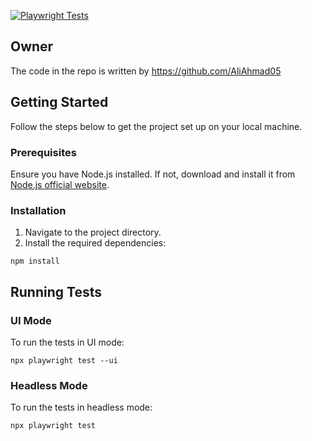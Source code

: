 [![Playwright Tests](https://github.com/AliAhmad05/e2eDemoQA/actions/workflows/ci.yml/badge.svg)](https://github.com/AliAhmad05/e2eDemoQA/actions/workflows/ci.yml)


## Owner

The code in the repo is written by https://github.com/AliAhmad05


## Getting Started

Follow the steps below to get the project set up on your local machine.

### Prerequisites

Ensure you have Node.js installed. If not, download and install it from [Node.js official website](https://nodejs.org/).

### Installation

1. Navigate to the project directory.
2. Install the required dependencies:

`npm install`

## Running Tests

### UI Mode

To run the tests in UI mode:

`npx playwright test --ui`

### Headless Mode

To run the tests in headless mode:

`npx playwright test`